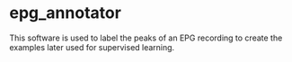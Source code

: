 # epg_annotator
This software is used to label the peaks of an EPG recording to create the examples later used for supervised learning.
